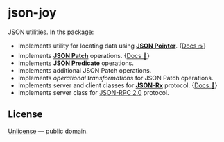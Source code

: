 # json-joy

JSON utilities. In ths package:

- Implements utility for locating data using [__JSON Pointer__][json-pointer]. {[Docs ☕️](./docs/json-pointer.md)}
- Implements [__JSON Patch__][json-patch] operations. {[Docs 🍪](./docs/json-patch.md)}
- Implements [__JSON Predicate__][json-predicate] operations.
- Implements additional JSON Patch operations.
- Implements *operational transformations* for JSON Patch operations.
- Implements server and client classes for [__JSON-Rx__][json-rx] protocol. {[Docs 🚬](./docs/json-rx.md)}
- Implements server class for [JSON-RPC 2.0][json-rpc] protocol.

[json-pointer]: https://tools.ietf.org/html/rfc6901
[json-patch]: https://tools.ietf.org/html/rfc6902
[json-predicate]: https://tools.ietf.org/id/draft-snell-json-test-01.html
[json-rx]: https://onp4.com/@vadim/p/gv9z33hjuo
[json-rpc]: https://www.jsonrpc.org/specification

## License

[Unlicense](LICENSE) &mdash; public domain.
